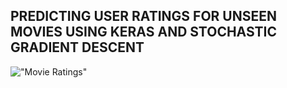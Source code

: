 ## PREDICTING USER RATINGS FOR UNSEEN MOVIES USING KERAS AND STOCHASTIC GRADIENT DESCENT

!["Movie Ratings"](http://clipart-library.com/images/rTLnRzGzc.jpg)

